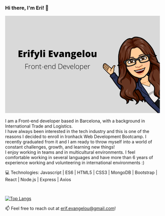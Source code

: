 ### Hi there, I'm Eri! 👋

<img src="https://github.com/erifylo/erifylo/blob/main/ErifyliEvangelouAvatar.png?raw=true">

I am a Front-end developer based in Barcelona, with a background in International Trade and Logistics.<br>
I have always been interested in the tech industry and this is one of the reasons I decided to enroll in Ironhack Web Development Bootcamp. I recently graduated from it and I am ready to throw myself into a world of constant challenges, growth, and learning new things! <br>
I enjoy working in teams and in multicultural environments. I feel comfortable working in several languages and have more than 6 years of experience working and volunteering in international environments :) <br> 

 💻 Technologies: Javascript | ES6 | HTML5 | CSS3 | MongoDB | Bootstrap | React | Node.js | Express | Axios
 
 <br>
 
  [![Top Langs](https://github-readme-stats.vercel.app/api/top-langs/?username=erifylo)](https://github.com/erifylo/github-readme-stats)

 📫 Feel free to reach out at erif.evangelou@gmail.com! 
 




<!--
**erifylo/erifylo** is a ✨ _special_ ✨ repository because its `README.md` (this file) appears on your GitHub profile.
Here are some ideas to get you started:

- 🔭 I’m currently working on ...
- 🌱 I’m currently learning ...
- 👯 I’m looking to collaborate on ...
- 🤔 I’m looking for help with ...
- 💬 Ask me about ...
- 📫 How to reach me: ...
- 😄 Pronouns: ...
- ⚡ Fun fact: ...
-->
